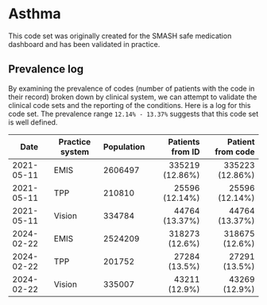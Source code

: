 # Asthma

This code set was originally created for the SMASH safe medication dashboard and has been validated in practice.

## Prevalence log

By examining the prevalence of codes (number of patients with the code in their record) broken down by clinical system, we can attempt to validate the clinical code sets and the reporting of the conditions. Here is a log for this code set. The prevalence range `12.14% - 13.37%` suggests that this code set is well defined.

| Date       | Practice system | Population | Patients from ID | Patient from code |
| ---------- | --------------- | ---------- | ---------------: | ----------------: |
| 2021-05-11 | EMIS            | 2606497    |  335219 (12.86%) |   335223 (12.86%) |
| 2021-05-11 | TPP             | 210810     |   25596 (12.14%) |    25596 (12.14%) |
| 2021-05-11 | Vision          | 334784     |   44764 (13.37%) |    44764 (13.37%) |
| 2024-02-22 | EMIS | 2524209 | 318273 (12.6%) | 318675 (12.6%) | 
| 2024-02-22 | TPP | 201752 | 27284 (13.5%) | 27291 (13.5%) | 
| 2024-02-22 | Vision | 335007 | 43211 (12.9%) | 43269 (12.9%) | 